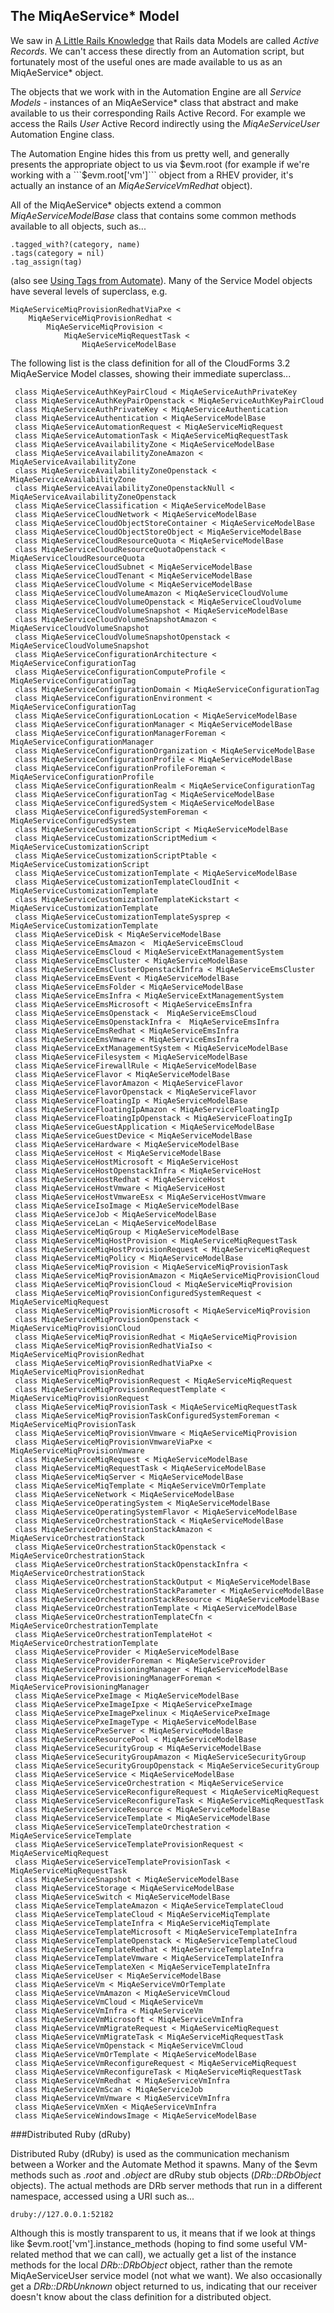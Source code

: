 ## The MiqAeService* Model

We saw in [A Little Rails Knowledge](../chapter4/a_little_rails_knowledge.md) that Rails data Models are called _Active Records_. We can't access these directly from an Automation script, but fortunately most of the useful ones are made available to us as an MiqAeService* object.

The objects that we work with in the Automation Engine are all _Service Models_ - instances of an MiqAeService* class that abstract and make available to us their corresponding Rails Active Record. For example we access the Rails _User_ Active Record indirectly using the _MiqAeServiceUser_ Automation Engine class.

The Automation Engine hides this from us pretty well, and generally presents the appropriate object to us via $evm.root (for example if we're working with a ```$evm.root['vm']``` object from a RHEV provider, it's actually an instance of an _MiqAeServiceVmRedhat_ object).

All of the MiqAeService\* objects extend a common _MiqAeServiceModelBase_ class that contains some common methods available to all objects, such as...

```
.tagged_with?(category, name)
.tags(category = nil)
.tag_assign(tag)
```

(also see [Using Tags from Automate](../chapter7/using_tags_from_automate.md)). Many of the Service Model objects have several levels of superclass, e.g.

```
MiqAeServiceMiqProvisionRedhatViaPxe <
	MiqAeServiceMiqProvisionRedhat <
		MiqAeServiceMiqProvision <
			MiqAeServiceMiqRequestTask <
				MiqAeServiceModelBase
```

The following list is the class definition for all of the CloudForms 3.2 MiqAeService Model classes, showing their immediate superclass...

```
 class MiqAeServiceAuthKeyPairCloud < MiqAeServiceAuthPrivateKey
 class MiqAeServiceAuthKeyPairOpenstack < MiqAeServiceAuthKeyPairCloud
 class MiqAeServiceAuthPrivateKey < MiqAeServiceAuthentication
 class MiqAeServiceAuthentication < MiqAeServiceModelBase
 class MiqAeServiceAutomationRequest < MiqAeServiceMiqRequest
 class MiqAeServiceAutomationTask < MiqAeServiceMiqRequestTask
 class MiqAeServiceAvailabilityZone < MiqAeServiceModelBase
 class MiqAeServiceAvailabilityZoneAmazon < MiqAeServiceAvailabilityZone
 class MiqAeServiceAvailabilityZoneOpenstack < MiqAeServiceAvailabilityZone
 class MiqAeServiceAvailabilityZoneOpenstackNull < MiqAeServiceAvailabilityZoneOpenstack
 class MiqAeServiceClassification < MiqAeServiceModelBase
 class MiqAeServiceCloudNetwork < MiqAeServiceModelBase
 class MiqAeServiceCloudObjectStoreContainer < MiqAeServiceModelBase
 class MiqAeServiceCloudObjectStoreObject < MiqAeServiceModelBase
 class MiqAeServiceCloudResourceQuota < MiqAeServiceModelBase
 class MiqAeServiceCloudResourceQuotaOpenstack < MiqAeServiceCloudResourceQuota
 class MiqAeServiceCloudSubnet < MiqAeServiceModelBase
 class MiqAeServiceCloudTenant < MiqAeServiceModelBase
 class MiqAeServiceCloudVolume < MiqAeServiceModelBase
 class MiqAeServiceCloudVolumeAmazon < MiqAeServiceCloudVolume
 class MiqAeServiceCloudVolumeOpenstack < MiqAeServiceCloudVolume
 class MiqAeServiceCloudVolumeSnapshot < MiqAeServiceModelBase
 class MiqAeServiceCloudVolumeSnapshotAmazon < MiqAeServiceCloudVolumeSnapshot
 class MiqAeServiceCloudVolumeSnapshotOpenstack < MiqAeServiceCloudVolumeSnapshot
 class MiqAeServiceConfigurationArchitecture < MiqAeServiceConfigurationTag
 class MiqAeServiceConfigurationComputeProfile < MiqAeServiceConfigurationTag
 class MiqAeServiceConfigurationDomain < MiqAeServiceConfigurationTag
 class MiqAeServiceConfigurationEnvironment < MiqAeServiceConfigurationTag
 class MiqAeServiceConfigurationLocation < MiqAeServiceModelBase
 class MiqAeServiceConfigurationManager < MiqAeServiceModelBase
 class MiqAeServiceConfigurationManagerForeman < MiqAeServiceConfigurationManager
 class MiqAeServiceConfigurationOrganization < MiqAeServiceModelBase
 class MiqAeServiceConfigurationProfile < MiqAeServiceModelBase
 class MiqAeServiceConfigurationProfileForeman < MiqAeServiceConfigurationProfile
 class MiqAeServiceConfigurationRealm < MiqAeServiceConfigurationTag
 class MiqAeServiceConfigurationTag < MiqAeServiceModelBase
 class MiqAeServiceConfiguredSystem < MiqAeServiceModelBase
 class MiqAeServiceConfiguredSystemForeman < MiqAeServiceConfiguredSystem
 class MiqAeServiceCustomizationScript < MiqAeServiceModelBase
 class MiqAeServiceCustomizationScriptMedium < MiqAeServiceCustomizationScript
 class MiqAeServiceCustomizationScriptPtable < MiqAeServiceCustomizationScript
 class MiqAeServiceCustomizationTemplate < MiqAeServiceModelBase
 class MiqAeServiceCustomizationTemplateCloudInit < MiqAeServiceCustomizationTemplate
 class MiqAeServiceCustomizationTemplateKickstart < MiqAeServiceCustomizationTemplate
 class MiqAeServiceCustomizationTemplateSysprep < MiqAeServiceCustomizationTemplate
 class MiqAeServiceDisk < MiqAeServiceModelBase
 class MiqAeServiceEmsAmazon <  MiqAeServiceEmsCloud
 class MiqAeServiceEmsCloud < MiqAeServiceExtManagementSystem
 class MiqAeServiceEmsCluster < MiqAeServiceModelBase
 class MiqAeServiceEmsClusterOpenstackInfra < MiqAeServiceEmsCluster
 class MiqAeServiceEmsEvent < MiqAeServiceModelBase
 class MiqAeServiceEmsFolder < MiqAeServiceModelBase
 class MiqAeServiceEmsInfra < MiqAeServiceExtManagementSystem
 class MiqAeServiceEmsMicrosoft < MiqAeServiceEmsInfra
 class MiqAeServiceEmsOpenstack <  MiqAeServiceEmsCloud
 class MiqAeServiceEmsOpenstackInfra <  MiqAeServiceEmsInfra
 class MiqAeServiceEmsRedhat < MiqAeServiceEmsInfra
 class MiqAeServiceEmsVmware < MiqAeServiceEmsInfra
 class MiqAeServiceExtManagementSystem < MiqAeServiceModelBase
 class MiqAeServiceFilesystem < MiqAeServiceModelBase
 class MiqAeServiceFirewallRule < MiqAeServiceModelBase
 class MiqAeServiceFlavor < MiqAeServiceModelBase
 class MiqAeServiceFlavorAmazon < MiqAeServiceFlavor
 class MiqAeServiceFlavorOpenstack < MiqAeServiceFlavor
 class MiqAeServiceFloatingIp < MiqAeServiceModelBase
 class MiqAeServiceFloatingIpAmazon < MiqAeServiceFloatingIp
 class MiqAeServiceFloatingIpOpenstack < MiqAeServiceFloatingIp
 class MiqAeServiceGuestApplication < MiqAeServiceModelBase
 class MiqAeServiceGuestDevice < MiqAeServiceModelBase
 class MiqAeServiceHardware < MiqAeServiceModelBase
 class MiqAeServiceHost < MiqAeServiceModelBase
 class MiqAeServiceHostMicrosoft < MiqAeServiceHost
 class MiqAeServiceHostOpenstackInfra < MiqAeServiceHost
 class MiqAeServiceHostRedhat < MiqAeServiceHost
 class MiqAeServiceHostVmware < MiqAeServiceHost
 class MiqAeServiceHostVmwareEsx < MiqAeServiceHostVmware
 class MiqAeServiceIsoImage < MiqAeServiceModelBase
 class MiqAeServiceJob < MiqAeServiceModelBase
 class MiqAeServiceLan < MiqAeServiceModelBase
 class MiqAeServiceMiqGroup < MiqAeServiceModelBase
 class MiqAeServiceMiqHostProvision < MiqAeServiceMiqRequestTask
 class MiqAeServiceMiqHostProvisionRequest < MiqAeServiceMiqRequest
 class MiqAeServiceMiqPolicy < MiqAeServiceModelBase
 class MiqAeServiceMiqProvision < MiqAeServiceMiqProvisionTask
 class MiqAeServiceMiqProvisionAmazon < MiqAeServiceMiqProvisionCloud
 class MiqAeServiceMiqProvisionCloud < MiqAeServiceMiqProvision
 class MiqAeServiceMiqProvisionConfiguredSystemRequest < MiqAeServiceMiqRequest
 class MiqAeServiceMiqProvisionMicrosoft < MiqAeServiceMiqProvision
 class MiqAeServiceMiqProvisionOpenstack < MiqAeServiceMiqProvisionCloud
 class MiqAeServiceMiqProvisionRedhat < MiqAeServiceMiqProvision
 class MiqAeServiceMiqProvisionRedhatViaIso < MiqAeServiceMiqProvisionRedhat
 class MiqAeServiceMiqProvisionRedhatViaPxe < MiqAeServiceMiqProvisionRedhat
 class MiqAeServiceMiqProvisionRequest < MiqAeServiceMiqRequest
 class MiqAeServiceMiqProvisionRequestTemplate < MiqAeServiceMiqProvisionRequest
 class MiqAeServiceMiqProvisionTask < MiqAeServiceMiqRequestTask
 class MiqAeServiceMiqProvisionTaskConfiguredSystemForeman < MiqAeServiceMiqProvisionTask
 class MiqAeServiceMiqProvisionVmware < MiqAeServiceMiqProvision
 class MiqAeServiceMiqProvisionVmwareViaPxe < MiqAeServiceMiqProvisionVmware
 class MiqAeServiceMiqRequest < MiqAeServiceModelBase
 class MiqAeServiceMiqRequestTask < MiqAeServiceModelBase
 class MiqAeServiceMiqServer < MiqAeServiceModelBase
 class MiqAeServiceMiqTemplate < MiqAeServiceVmOrTemplate
 class MiqAeServiceNetwork < MiqAeServiceModelBase
 class MiqAeServiceOperatingSystem < MiqAeServiceModelBase
 class MiqAeServiceOperatingSystemFlavor < MiqAeServiceModelBase
 class MiqAeServiceOrchestrationStack < MiqAeServiceModelBase
 class MiqAeServiceOrchestrationStackAmazon < MiqAeServiceOrchestrationStack
 class MiqAeServiceOrchestrationStackOpenstack < MiqAeServiceOrchestrationStack
 class MiqAeServiceOrchestrationStackOpenstackInfra < MiqAeServiceOrchestrationStack
 class MiqAeServiceOrchestrationStackOutput < MiqAeServiceModelBase
 class MiqAeServiceOrchestrationStackParameter < MiqAeServiceModelBase
 class MiqAeServiceOrchestrationStackResource < MiqAeServiceModelBase
 class MiqAeServiceOrchestrationTemplate < MiqAeServiceModelBase
 class MiqAeServiceOrchestrationTemplateCfn < MiqAeServiceOrchestrationTemplate
 class MiqAeServiceOrchestrationTemplateHot < MiqAeServiceOrchestrationTemplate
 class MiqAeServiceProvider < MiqAeServiceModelBase
 class MiqAeServiceProviderForeman < MiqAeServiceProvider
 class MiqAeServiceProvisioningManager < MiqAeServiceModelBase
 class MiqAeServiceProvisioningManagerForeman < MiqAeServiceProvisioningManager
 class MiqAeServicePxeImage < MiqAeServiceModelBase
 class MiqAeServicePxeImageIpxe < MiqAeServicePxeImage
 class MiqAeServicePxeImagePxelinux < MiqAeServicePxeImage
 class MiqAeServicePxeImageType < MiqAeServiceModelBase
 class MiqAeServicePxeServer < MiqAeServiceModelBase
 class MiqAeServiceResourcePool < MiqAeServiceModelBase
 class MiqAeServiceSecurityGroup < MiqAeServiceModelBase
 class MiqAeServiceSecurityGroupAmazon < MiqAeServiceSecurityGroup
 class MiqAeServiceSecurityGroupOpenstack < MiqAeServiceSecurityGroup
 class MiqAeServiceService < MiqAeServiceModelBase
 class MiqAeServiceServiceOrchestration < MiqAeServiceService
 class MiqAeServiceServiceReconfigureRequest < MiqAeServiceMiqRequest
 class MiqAeServiceServiceReconfigureTask < MiqAeServiceMiqRequestTask
 class MiqAeServiceServiceResource < MiqAeServiceModelBase
 class MiqAeServiceServiceTemplate < MiqAeServiceModelBase
 class MiqAeServiceServiceTemplateOrchestration < MiqAeServiceServiceTemplate
 class MiqAeServiceServiceTemplateProvisionRequest < MiqAeServiceMiqRequest
 class MiqAeServiceServiceTemplateProvisionTask < MiqAeServiceMiqRequestTask
 class MiqAeServiceSnapshot < MiqAeServiceModelBase
 class MiqAeServiceStorage < MiqAeServiceModelBase
 class MiqAeServiceSwitch < MiqAeServiceModelBase
 class MiqAeServiceTemplateAmazon < MiqAeServiceTemplateCloud
 class MiqAeServiceTemplateCloud < MiqAeServiceMiqTemplate
 class MiqAeServiceTemplateInfra < MiqAeServiceMiqTemplate
 class MiqAeServiceTemplateMicrosoft < MiqAeServiceTemplateInfra
 class MiqAeServiceTemplateOpenstack < MiqAeServiceTemplateCloud
 class MiqAeServiceTemplateRedhat < MiqAeServiceTemplateInfra
 class MiqAeServiceTemplateVmware < MiqAeServiceTemplateInfra
 class MiqAeServiceTemplateXen < MiqAeServiceTemplateInfra
 class MiqAeServiceUser < MiqAeServiceModelBase
 class MiqAeServiceVm < MiqAeServiceVmOrTemplate
 class MiqAeServiceVmAmazon < MiqAeServiceVmCloud
 class MiqAeServiceVmCloud < MiqAeServiceVm
 class MiqAeServiceVmInfra < MiqAeServiceVm
 class MiqAeServiceVmMicrosoft < MiqAeServiceVmInfra
 class MiqAeServiceVmMigrateRequest < MiqAeServiceMiqRequest
 class MiqAeServiceVmMigrateTask < MiqAeServiceMiqRequestTask
 class MiqAeServiceVmOpenstack < MiqAeServiceVmCloud
 class MiqAeServiceVmOrTemplate < MiqAeServiceModelBase
 class MiqAeServiceVmReconfigureRequest < MiqAeServiceMiqRequest
 class MiqAeServiceVmReconfigureTask < MiqAeServiceMiqRequestTask
 class MiqAeServiceVmRedhat < MiqAeServiceVmInfra
 class MiqAeServiceVmScan < MiqAeServiceJob
 class MiqAeServiceVmVmware < MiqAeServiceVmInfra
 class MiqAeServiceVmXen < MiqAeServiceVmInfra
 class MiqAeServiceWindowsImage < MiqAeServiceModelBase
```

###Distributed Ruby (dRuby)

Distributed Ruby (dRuby) is used as the communication mechanism between a Worker and the Automate Method it spawns. Many of the $evm methods such as _.root_ and _.object_ are  dRuby stub objects (_DRb::DRbObject_ objects). The actual methods are DRb server methods that run in a different namespace, accessed using a URI such as...

 ```
 druby://127.0.0.1:52182
 ```

Although this is mostly transparent to us, it means that if we look at things like $evm.root['vm'].instance\_methods (hoping to find some useful VM-related method that we can call), we actually get a list of the instance methods for the local _DRb::DRbObject_ object, rather than the remote MiqAeServiceUser service model (not what we want). We also occasionally get a _DRb::DRbUnknown_ object returned to us, indicating that our receiver doesn't know about the class definition for a distributed object.
